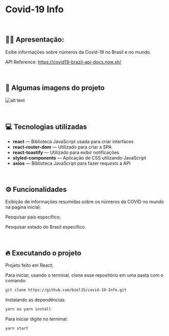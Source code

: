 # Covid-19 Info

&nbsp;

## 🙋‍♂ Apresentação:

Exibe informações sobre números da Covid-19 no Brasil e no mundo.

API Reference: https://covid19-brazil-api-docs.now.sh/

&nbsp;

## 🎥 Algumas imagens do projeto

![alt text](https://i.imgur.com/BHPHWtO.gif)

&nbsp;

## 💻 Tecnologias utilizadas

- **react** — Biblioteca JavaScript usada para criar interfaces
- **react-router-dom**    — Utilizado para criar a SPA
- **react-toastify**    — Utilizado para exibir notificações
- **styled-components**    — Aplicação de CSS utilizando JavaScript
- **axios** — Biblioteca JavaScript para fazer requests a API

&nbsp;

## ⚙️ Funcionalidades

Exibição de informações resumidas sobre os números da COVID no mundo na pagina inicial;

Pesquisar país específico;

Pesquisar estado do Brasil específico.

&nbsp;

## 🔥️ Executando o projeto

Projeto feito em React;

Para iniciar, usando o terminal, clone esse repositório em uma pasta com o comando:
```bash
git clone https://github.com/bielJS/covid-19-Info.git
```
Instalando as dependências:
```bash
yarn ou yarn install
```

Para iniciar digite no terminal:
```bash
yarn start
```

